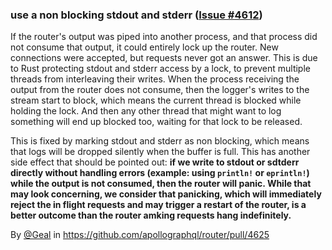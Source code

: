 ### use a non blocking stdout and stderr ([Issue #4612](https://github.com/apollographql/router/issues/4612))

If the router's output was piped into another process, and that process did not consume that output, it could entirely lock up the router. New connections were accepted, but requests never got an answer.
This is due to Rust protecting stdout and stderr access by a lock, to prevent multiple threads from interleaving their writes. When the process receiving the output from the router does not consume, then the logger's writes to the stream start to block, which means the current thread is blocked while holding the lock. And then any other thread that might want to log something will end up blocked too, waiting for that lock to be released.

This is fixed by  marking stdout and stderr as non blocking, which means that logs will be dropped silently when the buffer is full. This has another side effect that should be pointed out:
**if we write to stdout or sdtderr directly without handling errors (example: using `println!` or `eprintln!`) while the output is not consumed, then the router will panic. While that may look concerning, we consider that panicking, which will immediately reject the in flight requests and may trigger a restart of the router, is a better outcome than the router amking requests hang indefinitely.**

By [@Geal](https://github.com/Geal) in https://github.com/apollographql/router/pull/4625